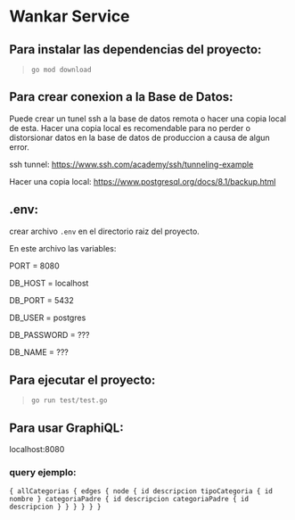 # Wankar Service

## Para instalar las dependencias del proyecto: 

>`go mod download`

## Para crear conexion a la Base de Datos:

Puede crear un tunel ssh a la base de datos remota o hacer una copia local de esta. Hacer una copia local es recomendable para no perder o distorsionar datos en la base de datos de produccion a causa de algun error.

ssh tunnel:
https://www.ssh.com/academy/ssh/tunneling-example

Hacer una copia local:
https://www.postgresql.org/docs/8.1/backup.html

## .env:
crear archivo `.env` en el directorio raiz del proyecto.

En este archivo las variables:

PORT = 8080

DB_HOST = localhost

DB_PORT = 5432

DB_USER = postgres

DB_PASSWORD = ???

DB_NAME = ???

## Para ejecutar el proyecto:

>`go run test/test.go`

## Para usar GraphiQL:

localhost:8080

### query ejemplo:
`{
  allCategorias {
    edges {
      node {
        id
        descripcion
        tipoCategoria {
          id
          nombre
        }
        categoriaPadre {
          id
          descripcion
          categoriaPadre {
            id
            descripcion
          }
        }
      }
    }
  }
}
`